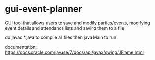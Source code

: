 # gui-event-planner
GUI tool that allows users to save and modify parties/events, modifying event details and attendance lists and saving them to a file


do javac *.java to compile all files
then java Main to run


documentation: https://docs.oracle.com/javase/7/docs/api/javax/swing/JFrame.html 